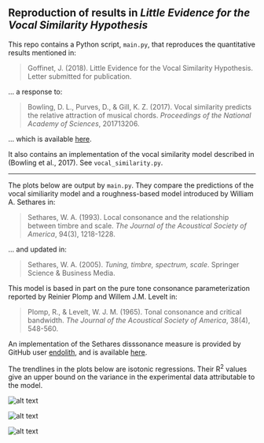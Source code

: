 ## Reproduction of results in *Little Evidence for the Vocal Similarity Hypothesis*

This repo contains a Python script, `main.py`, that reproduces the quantitative results mentioned in:

> Goffinet, J. (2018). Little Evidence for the Vocal Similarity Hypothesis. Letter submitted for publication.

... a response to:

> Bowling, D. L., Purves, D., & Gill, K. Z. (2017). Vocal similarity predicts the relative attraction of musical chords. *Proceedings of the National Academy of Sciences*, 201713206.

... which is available [here](https://doi.org/10.1073/pnas.1713206115).

It also contains an implementation of the vocal similarity model described in (Bowling et al., 2017).
See `vocal_similarity.py`.

---
The plots below are output by `main.py`. 
They compare the predictions of the vocal similiarity model and a roughness-based model introduced by William A. Sethares in:

> Sethares, W. A. (1993). Local consonance and the relationship between timbre and scale. *The Journal of the Acoustical Society of America*, 94(3), 1218-1228.

... and updated in:

> Sethares, W. A. (2005). *Tuning, timbre, spectrum, scale*. Springer Science & Business Media.

This model is based in part on the pure tone consonance parameterization reported by Reinier Plomp and Willem J.M. Levelt in:

> Plomp, R., & Levelt, W. J. M. (1965). Tonal consonance and critical bandwidth. *The Journal of the Acoustical Society of America*, 38(4), 548-560.

An implementation of the Sethares disssonance measure is provided by GitHub user [endolith](https://github.com/endolith), and is available [here](https://gist.github.com/endolith/3066664).

The trendlines in the plots below are isotonic regressions. 
Their R<sup>2</sup> values give an upper bound on the variance in the experimental data attributable to the model.


![alt text][reg1]

![alt text][reg2]

![alt text][reg3]

[reg1]: https://github.com/jackgoffinet/vocal_similarity/dyad_fits.png "Dyad Regression"
[reg2]: https://github.com/jackgoffinet/vocal_similarity/triad_fits.png "Triad Regression"
[reg3]: https://github.com/jackgoffinet/vocal_similarity/tetrad_fits.png "Tetrad Regression"
